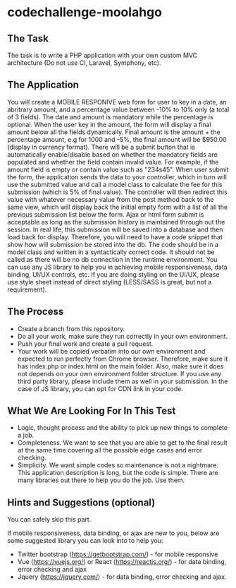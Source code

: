 # codechallenge-moolahgo
The Task
--------
The task is to write a PHP application with your own custom MVC architecture (Do not use CI, Laravel, Symphony, etc).

The Application
---------------
You will create a MOBILE RESPONIVE web form for user to key in a date, an abritrary amount, and a percentage value between -10% to 10% only (a total of 3 fields). The date and amount is mandatory while the percentage is optional. When the user key in the amount, the form will display a final amount below all the fields dynamically. Final amount is the amount + the percentage amount, e.g for 1000 and -5%, the final amount will be $950.00 (display in currency format).
There will be a submit button that is automatically enable/disable based on whether the mandatory fields are populated and whether the field contain invalid value. For example, if the amount field is empty or contain value such as "234s45".
When user submit the form, the application sends the data to your controller, which in turn will use the submitted value and call a model class to calculate the fee for this submission (which is 5% of final value). The controller will then redirect this value with whatever necessary value from the post method back to the same view, which will display back the initial empty form with a list of all the previous submission list below the form. Ajax or html form submit is acceptable as long as the submission history is maintained through out the session.
In real life, this submission will be saved into a database and then load back for display. Therefore, you will need to have a code snippet that show how will submission be stored into the db. The code should be in a model class and written in a syntactically correct code. It should not be called as there will be no db connection in the runtime environment.
You can use any JS library to help you in achieving mobile responsiveness, data binding, UI/UX controls, etc. If you are doing styling on the UI/UX, please use style sheet instead of direct styling (LESS/SASS is great, but not a requirement).

The Process
-----------
- Create a branch from this repository.
- Do all your work, make sure they run correctly in your own environment.
- Push your final work and create a pull request.
- Your work will be copied verbatim into our own environment and expected to run perfectly from Chrome browser. Therefore, make sure it has index.php or index.html on the main folder. Also, make sure it does not depends on your own environment folder structure. If you use any third party library, please include them as well in your submission. In the case of JS library, you can opt for CDN link in your code.

What We Are Looking For In This Test
------------------------------------
- Logic, thought process and the ability to pick up new things to complete a job.
- Completeness. We want to see that you are able to get to the final result at the same time covering all the possible edge cases and error checking.
- Simplicity. We want simple codes so maintenance is not a nightmare. This application description is long, but the code is simple. There are many libraries out there to help you do the job. Use them.

Hints and Suggestions (optional)
--------------------------------
You can safely skip this part.

If mobile responsiveness, data binding, or ajax are new to you, below are some suggested library you can look into to help you:
- Twitter bootstrap (https://getbootstrap.com/) - for mobile responsive
- Vue (https://vuejs.org/) or React (https://reactjs.org/) - for data binding, error checking and ajax
- Jquery (https://jquery.com/) - for data binding, error checking and ajax.
